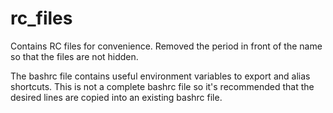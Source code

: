 # rc_files
Contains RC files for convenience. Removed the period in front of the name so that the files are not hidden.

The bashrc file contains useful environment variables to export and alias shortcuts. This is not a complete bashrc file so it's recommended that the desired lines are copied into an existing bashrc file.
